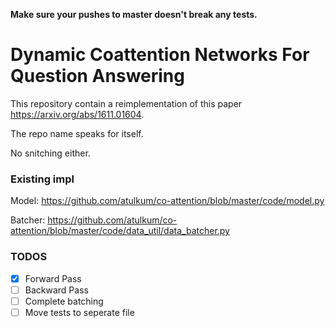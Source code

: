**Make sure your pushes to master doesn't break any tests.**

# Dynamic Coattention Networks For Question Answering

This repository contain a reimplementation of this paper https://arxiv.org/abs/1611.01604.

The repo name speaks for itself.

No snitching either.

### Existing impl
Model: https://github.com/atulkum/co-attention/blob/master/code/model.py

Batcher: https://github.com/atulkum/co-attention/blob/master/code/data_util/data_batcher.py


### TODOS
- [x] Forward Pass
- [ ] Backward Pass
- [ ] Complete batching
- [ ] Move tests to seperate file
